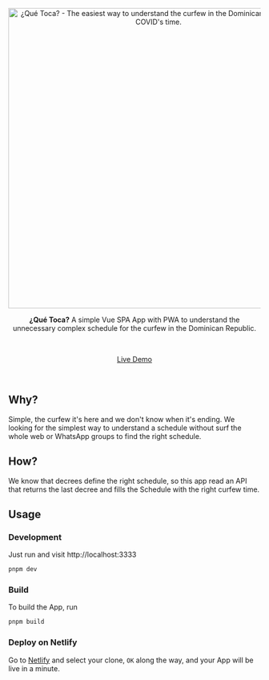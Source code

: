 <p align='center'>
  <img src='https://repository-images.githubusercontent.com/378716280/1972e280-d1d9-11eb-8c50-a4918979fbcd' alt="¿Qué Toca? - The easiest way to understand the curfew in the Dominican Republic on COVID's time." width='600'/>

</p>

<p align='center'>
<b>¿Qué Toca?</b> A simple Vue SPA App with PWA to understand the unnecessary complex schedule for the curfew in the Dominican Republic.
</p>

<br>

<p align='center'>
<a href="https://vitespa.netlify.app/">Live Demo</a>
</p>

<br>

## Why?

Simple, the curfew it's here and we don't know when it's ending. We looking for the simplest way to understand a schedule without surf the whole web or WhatsApp groups to find the right schedule.
## How?

We know that decrees define the right schedule, so this app read an API that returns the last decree and fills the Schedule with the right curfew time.

## Usage

### Development

Just run and visit http://localhost:3333

```bash
pnpm dev
```

### Build

To build the App, run

```bash
pnpm build
```
### Deploy on Netlify

Go to [Netlify](https://app.netlify.com/start) and select your clone, `OK` along the way, and your App will be live in a minute.
